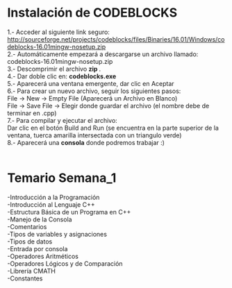 # Instalación de CODEBLOCKS
1.- Acceder al siguiente link seguro: <br />
http://sourceforge.net/projects/codeblocks/files/Binaries/16.01/Windows/codeblocks-16.01mingw-nosetup.zip
<br />
2.- Automáticamente empezará a descargarse un archivo llamado: <br />
codeblocks-16.01mingw-nosetup.zip 
<br />
3.- Descomprimir el archivo <strong> zip </strong>. <br />
4.- Dar doble clic en: <strong>codeblocks.exe</strong><br />
5.- Aparecerá una ventana emergente, dar clic en Aceptar<br />
6.- Para crear un nuevo archivo, seguir los siguientes pasos: <br />
  File -> New -> Empty File (Aparecerá un Archivo en Blanco) <br />
  File -> Save File -> Elegir donde guardar el archivo (el nombre debe de terminar en .cpp)<br />
7.- Para compilar y ejecutar el archivo: <br />
  Dar clic en el botón Build and Run (se encuentra en la parte superior de la ventana, tuerca amarilla intersectada  con un triangulo verde)<br />
8.- Aparecerá una <strong>consola</strong> donde podremos trabajar :) <br /><br />

# Temario Semana_1

-Introducción a la Programación<br />
-Introducción al Lenguaje C++<br />
-Estructura Básica de un Programa en C++<br />
-Manejo de la Consola<br />
-Comentarios<br />
-Tipos de variables y asignaciones<br />
-Tipos de datos<br />
-Entrada por consola<br />
-Operadores Aritméticos<br />
-Operadores Lógicos y de Comparación<br />
-Librería CMATH<br />
-Constantes<br />
